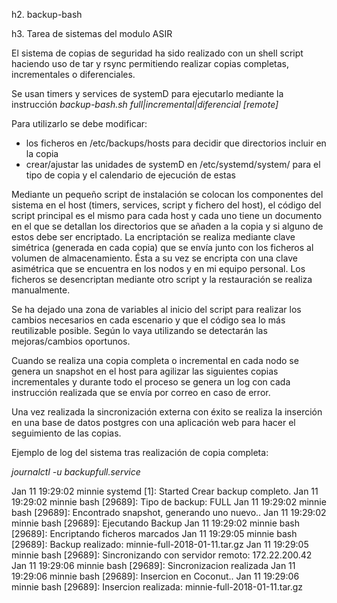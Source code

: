 h2. backup-bash

h3. Tarea de sistemas del modulo ASIR

El sistema de copias de seguridad ha sido realizado con un shell script haciendo uso de tar y rsync permitiendo realizar copias completas, incrementales o diferenciales.

Se usan timers y services de systemD para ejecutarlo mediante la instrucción *backup-bash.sh full|incremental|diferencial [remote]*

Para utilizarlo se debe modificar:
- los ficheros en /etc/backups/hosts para decidir que directorios incluir en la copia
- crear/ajustar las unidades de systemD en /etc/systemd/system/ para el tipo de copia y el calendario de ejecución de estas

Mediante un pequeño script de instalación se colocan los componentes del sistema en el host (timers, services, script y fichero del host), el código del script principal es el mismo para cada host y cada uno tiene un documento en el que se detallan los directorios que se añaden a la copia y si alguno de estos debe ser encriptado. La encriptación se realiza mediante clave simétrica (generada en cada copia) que se envía junto con los ficheros al volumen de almacenamiento. Ésta a su vez se encripta con una clave asimétrica que se encuentra en los nodos y en mi equipo personal. Los ficheros se desencriptan mediante otro script y la restauración se realiza manualmente.

Se ha dejado una zona de variables al inicio del script para realizar los cambios necesarios en cada escenario y que el código sea lo más reutilizable posible. Según lo vaya utilizando se detectarán las mejoras/cambios oportunos.

Cuando se realiza una copia completa o incremental en cada nodo se genera un snapshot en el host para agilizar las siguientes copias incrementales y durante todo el proceso se genera un log con cada instrucción realizada que se envía por correo en caso de error.

Una vez realizada la sincronización externa con éxito se realiza la inserción en una base de datos postgres con una aplicación web para hacer el seguimiento de las copias.

Ejemplo de log del sistema tras realización de copia completa:

*journalctl -u backupfull.service*

Jan 11 19:29:02 minnie systemd [1]: Started Crear backup completo.
Jan 11 19:29:02 minnie bash [29689]: Tipo de backup: FULL
Jan 11 19:29:02 minnie bash [29689]: Encontrado snapshot, generando uno nuevo..
Jan 11 19:29:02 minnie bash [29689]: Ejecutando Backup
Jan 11 19:29:02 minnie bash [29689]: Encriptando ficheros marcados
Jan 11 19:29:05 minnie bash [29689]: Backup realizado: minnie-full-2018-01-11.tar.gz
Jan 11 19:29:05 minnie bash [29689]: Sincronizando con servidor remoto: 172.22.200.42
Jan 11 19:29:06 minnie bash [29689]: Sincronizacion realizada
Jan 11 19:29:06 minnie bash [29689]: Insercion en Coconut..
Jan 11 19:29:06 minnie bash [29689]: Insercion realizada: minnie-full-2018-01-11.tar.gz
